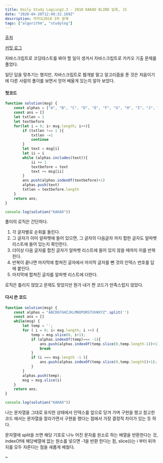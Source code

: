 ```yaml
---
title: Daily Study Logiing2.3 - 2018 KAKAO BLIND 압축, JS
date: "2020-04-20T12:40:32.169Z"
description: 카카오2018 3차 문제
tags: ["algorithm", "studylog"] 
---
```

[출처](https://programmers.co.kr/learn/courses/30/lessons/17684)


[커밋 로그](https://github.com/Jesscha/algorithmsolutions/commit/a433dbd5fccc470bb4d512340e7905865387bbf8)

자바스크립트로 코딩테스트를 봐야 할 일이 생겨서 자바스크립트로 카카오 기출 문제를 풀었다. 

일단 답을 맞추기는 했지만, 자바스크립트로 웹개발 말고 알고리즘을 푼 것은 처음이기에 다른 사람의 풀이를 보면서 얻어 배울게 있는지 알아 보았다. 


#### 첫코드
```javascript
function solution(msg) {
    const alphas = ["A", "B", "C", "D", "E", "F", "G", "H", "I", "J", "K", "L", "M", "N", "O", "P", "Q", "R", "S", "T", "U", "V", "W", "X", "Y", "Z"]
    const ans = [] 
    let txtlen = 1
    let textbefore
    for(let i = 0; i< msg.length; i++){
        if (txtlen !== 1 ){
            txtlen -=1
            continue
        }
        let text = msg[i]
        let ii = i 
        while (alphas.includes(text)){
            ii += 1 
            textbefore = text
            text += msg[ii]
        }
        ans.push(alphas.indexOf(textbefore)+1)
        alphas.push(text)
        txtlen = textbefore.length
    }
    return ans;
}

console.log(solution("KAKAO"))
```

풀이의 로직은 간단하다. 

1. 각 글자별로 순회를 돌린다.
2. 그 글자가 이미 알파벳에 들어 있으면, 그 글자의 다음글자 까지 합한 글자도 알파벳 리스트에 들어 있는지 확인한다. 
3. 더이상 다음 글자를 합친 글자가 알파벳 리스트에 들어 있지 않을 때까지 이를 반복한다. 
4. 반복이 끝나면 마지막에 합쳐진 글자에서 마지막 글자를 뺀 것의 인덱스 번호를 답에 붙인다. 
5. 마지막에 합쳐진 글자를 알파벳 리스트에 더한다. 

로직은 틀리지 않았고 문제도 맞았지만 뭔가 내가 짠 코드가 만족스럽지 않았다. 

#### 다시 쓴 코드 
```javascript
function solution(msg) {
    const alphas = "ABCDEFGHIJKLMNOPQRSTUVWXYZ".split('')
    const ans = [] 
    while(msg) {
        let temp = '';
        for ( i = 0; i< msg.length; i ++) {
            temp = msg.slice(0, i+1);
            if (alphas.indexOf(temp)=== -1){
                ans.push(alphas.indexOf(temp.slice(0,temp.length-1))+1);
                break
            }
            if (i === msg.length -1 ){
                ans.push(alphas.indexOf(temp.slice(0,temp.length))+1);
            }
        }
        alphas.push(temp);
        msg = msg.slice(i)
    }
    return ans;
}

console.log(solution("KAKAO"))

```

나는 문자열을 그대로 유지한 상태에서 인덱스를 앞으로 당겨 가며 구현을 했고 참고한 코드 에서는 문자열을 잘라가면서 구현을 했다는 점에서 가장 결정적 차이가 있는 듯 하다. 

문자열에 split을 쓰면 해당 기호로 나누 어진 문자를 원소로 하는 배열을 반환한다는 것, indexOf에 해당배열에 없는 원소를 넣으면 -1을 반환 한다는 점, slice(i)는 i 부터 뒤까지를 모두 자른다는 점을 새롭게 배웠다. 


~






